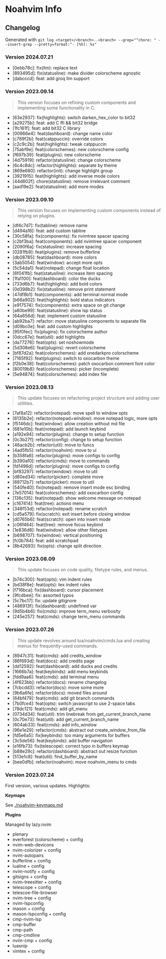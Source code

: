 # Noahvim Info

## Changelog

Generated with `git log <target>/<branch>..<branch> --grep="^chore: " --invert-grep --pretty=format:"- [%h]: %s"`

### Version 2024.07.21

- [0ebb78c]: fix(llm): replace text
- [893495d]: fix(statusline): make divider colorscheme agnostic
- [dabcccd]: feat: add groq llm support

### Version 2023.09.14

> This version focuses on refining custom components and implementing some functionality in C.

- [63e2937]: fix(highlights): switch darken_hex_color to bit32
- [a29275b]: feat: add C ffi && bit32 bridge
- [1fc161f]: feat: add bit32 C library
- [00966e4]: feat(dashboard): change name color
- [c789f2b]: feat(catppuccin): override colors
- [c2c9c2b]: feat(highlights): tweak catppuccin
- [75abf9e]: feat(colorschemes): new colorscheme config
- [f697b39]: feat(plugins): new colorscheme
- [4d75919]: refactor(statusline): change colorscheme
- [6c4c8dc]: refactor(highlights): separate by theme
- [869e680]: refactor(init): change highlight group
- [3921915]: feat(highlights): add inverse mode colors
- [44d802f]: chore(statusline): remove irrelevant comment
- [aad19e2]: feat(statusline): add more modes

### Version 2023.09.10

> This version focuses on implementing custom components instead of relying on plugins.

- [df4c7d7]: fix(tabline): remove name
- [d494a16]: feat: add custom tabline
- [30c58fa]: fix(components): fix nvimtree spacer spacing
- [c2bf3ba]: feat(components): add nvimtree spacer component
- [2090f6a]: fix(statusline): increase spacing
- [0281fb9]: feat(plugins): remove bufferline
- [db08785]: feat(dashboard): more colors
- [3ab5054]: feat(window): accept more opts
- [5c54da1]: feat(notepad): change float location
- [6f041fb]: feat(statusline): increase item spacing
- [1fa1100]: feat(dashboard): color the ducks
- [733d6b7]: feat(highlights): add bold colors
- [0d398b2]: fix(statusline): remove print statement
- [47df8b1]: feat(components): add terminal normal mode
- [b66a902]: feat(highlights): bold status indicators
- [e917574]: fix(components): extra space on git change
- [a80be99]: feat(statusline): show lsp status
- [64a656d]: feat: implement custom statusline
- [ab92ba7]: refactor: move statusline components to separate file
- [d09bc0e]: feat: add custom highlights
- [95f0fec]: fix(plugins): fix colorscheme author
- [0dcc67e]: feat(util): add highlights
- [da77276]: feat(opts): set noshowmode
- [5d308e6]: feat(plugins): revert colorscheme
- [bf87d2a]: feat(colorschemes): add onedarkpro colorscheme
- [7165f92]: feat(plugins): switch to oxocarbon theme
- [f2b0e38]: feat(colorschemes): patch oxocarbon comment font color
- [80019b8]: feat(colorschemes): picker (incomplete)
- [5e94874]: feat(colorschemes): add index file

### Version 2023.08.13

> This update focuses on refactoring project structure and adding user utilities.

- [7af8a12]: refactor(notepad): move spell to window opts
- [6135b2e]: refactor(notepad+window): move notepad logic, more opts
- [f5146dc]: feat(window): allow creation without md file
- [681e10b]: feat(notepad): add launch keybind
- [a192e94]: refactor(plugins): change to setup function
- [0c3b27f]: refactor(config): change to setup function
- [46acb2b]: refactor(util): move to funcs
- [4ad5fb5]: refactor(noahvim): move to ui
- [b358fa6]: refactor(plugins): move configs to config
- [b390af0]: refactor(cmds): move to commands
- [fd1496d]: refactor(plugins): move configs to config
- [bf83297]: refactor(window): move to util
- [d80ed34]: refactor(picker): complete move
- [69712b7]: refactor(picker): move to util
- [540fe40]: fix(notepad): remove insert mode esc binding
- [7e57014]: feat(colorschemes): add oxocarbon config
- [136c135]: feat(notepad): show welcome message on notepad
- [c167414]: feat(tree): actions menu
- [348f53d]: refactor(notepad): rename scratch
- [cd5a579]: fix(scratch): exit insert before closing window
- [d0765b6]: feat(scratch): open into insert mode
- [c06f464]: feat(tree): remove focus keybind
- [1e836d8]: feat(window): allow other filetypes
- [b698707]: fix(window): vertical positioning
- [fc0b784]: feat: add scratchpad
- [8b42693]: fix(opts): change split direction

### Version 2023.08.09

> This update focuses on code quality, filetype rules, and menus.

- [b74c300]: feat(opts): vim indent rules
- [bd38f8e]: feat(opts): tex indent rules
- [f716bca]: fix(dashboard): cursor placement
- [9fcdbee]: fix: assorted typos
- [5c7bc17]: fix: update gitignore
- [486913f]: fix(dashboard): undefined var
- [9d5b4b6]: fix(cmds): improve term_menu verbosity
- [245e257]: feat(cmds): change term_menu commands

### Version 2023.07.26

> This update revolves around lua/noahvim/cmds.lua and creating menus for frequently-used commands.

- [8947c31]: feat(cmds): add credits_window
- [86f693d]: feat(docs): add credits page
- [dd12592]: feat(dashboard): add ducks and credits
- [1666b7a]: feat(keybinds): add menu keybinds
- [fdd9aa6]: feat(cmds): add terminal menu
- [4f623bb]: refactor(docs): rename changelog
- [7cbcdd3]: refactor(docs): move some more
- [9b6a6fe]: refactor(docs): moved files around
- [64bf479]: feat(cmds): add git branch commands
- [7b0fce4]: feat(opts): switch javascript to use 2-space tabs
- [78dc121]: feat(cmds): add git_menu
- [0734d34]: feat(util): trim linebreak from get_current_branch_name
- [0c70e73]: feat(util): add get_current_branch_name
- [604ab33]: feat(cmds): add info_window
- [96e1e29]: refactor(cmds): abstract out create_window_from_file
- [fd5e6a5]: fix(keybinds): too many arguments for buffers
- [3c5de56]: feat(keybinds): add buffer navigation
- [e16fb73]: fix(telescope): correct typo in buffers keymap
- [b88e29c]: refactor(dashboard): abstract out resize function
- [513e1c8]: feat(util): find_buffer_by_name
- [bee0dfb]: refactor(noahvim): move noahvim_menu to cmds

### Version 2023.07.24

First version, various updates. Highlights:

**Keymaps**

See [./noahvim-keymaps.md](./noahvim-keymaps.md)

**Plugins**

Managed by lazy.nvim

- plenary
- everforest (colorscheme) + config
- nvim-web-devicons
- nvim-colorizer + config
- nvim-autopairs
- bufferline + config
- lualine + config
- nvim-notify + config
- gitsigns + config
- nvim-treesitter + config
- telescope + config
- telescoe-file-browser
- nvim-tree + config
- nvim-lspconfig
- mason + config
- mason-lspconfig + config
- cmp-nvim-lsp
- cmp-buffer
- cmp-path
- cmp-cmdline
- nvim-cmp + config
- luasnip
- vimtex + config
